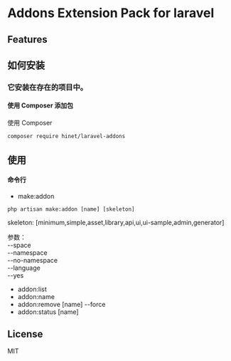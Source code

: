
# Addons Extension Pack for laravel 

## Features

## 如何安装


### 它安装在存在的项目中。

#### 使用 Composer 添加包

使用 Composer 

```sh
composer require hinet/laravel-addons
```
## 使用

#### 命令行 

* make:addon  
```
php artisan make:addon [name] [skeleton]
```  
skeleton: [minimum,simple,asset,library,api,ui,ui-sample,admin,generator]  

参数：    
--space  
--namespace  
--no-namespace  
--language  
--yes  

* addon:list  
* addon:name  
* addon:remove [name] --force  
* addon:status [name]  


## License

MIT
